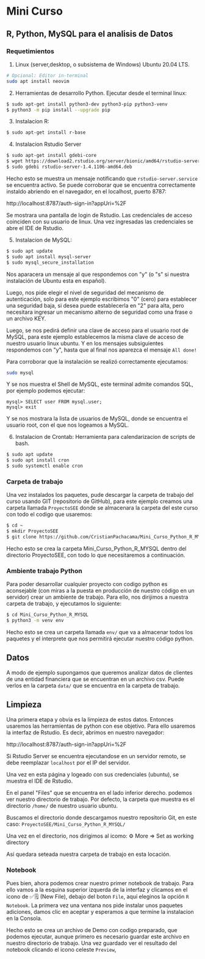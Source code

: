 # Mini Curso
## R, Python, MySQL para el analisis de Datos

### Requetimientos

1. Linux (server,desktop, o subsistema de Windows) Ubuntu 20.04 LTS.

```bash
# Opcional: Editor in-terminal
sudo apt install neovim
```

2. Herramientas de desarrollo Python. Ejecutar desde el terminal linux:

```bash
$ sudo apt-get install python3-dev python3-pip python3-venv
$ python3 -m pip install --upgrade pip
```

3. Instalacion R:

```bash
$ sudo apt-get install r-base
```

4. Instalacion Rstudio Server

```bash
$ sudo apt-get install gdebi-core
$ wget https://download2.rstudio.org/server/bionic/amd64/rstudio-server-1.4.1106-amd64.deb
$ sudo gdebi rstudio-server-1.4.1106-amd64.deb
```

Hecho esto se muestra un mensaje notificando que `rstudio-server.service` se encuentra activo. Se puede corroborar que se encuentra correctamente instaldo abriendo en el navegador, en el localhost, puerto 8787:

http://localhost:8787/auth-sign-in?appUri=%2F

Se mostrara una pantalla de login de Rstudio. Las credenciales de acceso coinciden con su usuario de linux. Una vez ingresadas las credenciales se abre el IDE de Rstudio.

5. Instalacion de MySQL:

```bash
$ sudo apt update
$ sudo apt install mysql-server
$ sudo mysql_secure_installation
```

Nos aparacera un mensaje al que respondemos con "y" (o "s" si nuestra instalación de Ubuntu esta en español).

Luego, nos pide elegir el nivel de seguridad del mecanismo de autenticación, solo para este ejemplo escribimos "0" (cero) para establecer una seguridad baja, si desea puede establecerla en "2" para alta, pero necesitara ingresar un mecanismo alterno de seguridad como una frase o un archivo KEY. 

Luego, se nos pedirá definir una clave de acceso para el usuario root de MySQL, para este ejemplo establecemos la misma clave de acceso de nuestro usuario linux ubuntu. Y en los mensajes subsiguientes respondemos con "y", hasta que al final nos aparezca el mensaje `All done!`

Para corroborar que la instalación se realizó correctamente ejecutamos:

```bash
sudo mysql
```

Y se nos muestra el Shell de MySQL, este terminal admite comandos SQL, por ejemplo podemos ejecutar:

```MySQL
mysql> SELECT user FROM mysql.user;
mysql> exit
```

Y se nos mostrara la lista de usuarios de MySQL, donde se encuentra el usuario root, con el que nos logeamos a MySQL.

6. Instalacion de Crontab: Herramienta para calendarizacion de scripts de bash.

```bash
$ sudo apt update
$ sudo apt install cron
$ sudo systemctl enable cron
```


### Carpeta de trabajo

Una vez instalados los paquetes, pude descargar la carpeta de trabajo del curso usando GIT (repositorio de GitHub), para este ejemplo creamos una carpeta llamada `ProyectoSEE` donde se almacenara la carpeta del este curso con todo el codigo que usaremos:


```bash
$ cd ~
$ mkdir ProyectoSEE
$ git clone https://github.com/CristianPachacama/Mini_Curso_Python_R_MYSQL

```

Hecho esto se crea la carpeta Mini_Curso_Python_R_MYSQL dentro del directorio ProyectoSEE, con todo lo que necesitaremos a continuación.


### Ambiente trabajo Python

Para poder desarrollar cualquier proyecto con codigo python es aconsejable (con miras a la puesta en producción de nuestro código en un servidor) crear un ambiente de trabajo. Para ello, nos dirijimos a nuestra carpeta de trabajo, y ejecutamos lo siguiente:

```bash
$ cd Mini_Curso_Python_R_MYSQL
$ python3 -m venv env
```

Hecho esto se crea un carpeta llamada `env/` que va a almacenar todos los paquetes y el interprete que nos permitirá ejecutar nuestro código python.

## Datos

A modo de ejemplo supongamos que queremos analizar datos de clientes de una entidad financiera que se encuentran en un archivo csv. Puede verlos en la carpeta `data/` que se encuentra en la carpeta de trabajo. 


## Limpieza

Una primera etapa y obvia es la limpieza de estos datos. Entonces usaremos las herramientas de python con ese objetivo. Para ello usaremos la interfaz de Rstudio. Es decir, abrimos en nuestro navegador:

http://localhost:8787/auth-sign-in?appUri=%2F


Si Rstudio Server se encuentra ejecutandose en un servidor remoto, se debe reemplazar `localhost` por el IP del servidor.

Una vez en esta página y logeado con sus credenciales (ubuntu), se muestra el IDE de Rstudio.

En el panel "Files" que se encuentra en el lado inferior derecho. podemos ver nuestro directorio de trabajo. Por defecto, la carpeta que muestra es el directorio `/home/` de nuestro usuario ubuntu.

Buscamos el directorio donde descargamos nuestro repositorio Git, en este caso: `ProyectoSEE/Mini_Curso_Python_R_MYSQL/`

Una vez en el directorio, nos dirigimos al icomo:
 ⚙️ More => Set as working directory

 Así quedara seteada nuestra carpeta de trabajo en esta locación.


### Notebook

Pues bien, ahora podemos crear nuestro primer notebook de trabajo. Para ello vamos a la esquina superior izquerda de la interfaz y clicamos en el icono de ✅🗒️ (New File), debajo del boton `File`, aquí eleginos la opción `R Notebook`. La primera vez una ventana nos pide instalar unos paquetes adiciones, damos clic en aceptar y esperamos a que termine la instalacion en la Consola.

Hecho esto se crea un archivo de Demo con codigo preparado, que podemos ejecutar, aunque primero es necesario guardar este archivo en nuestro directorio de trabajo. Una vez guardado ver el resultado del notebook clicando el icono celeste `Preview`,


